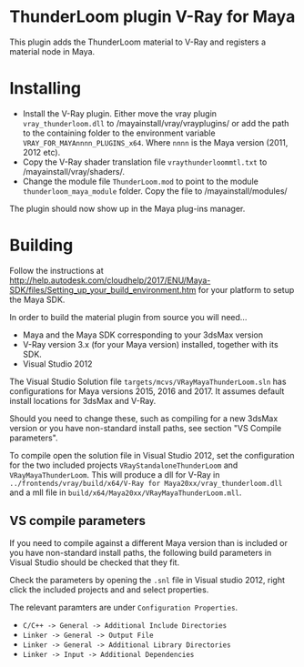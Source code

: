 ThunderLoom plugin V-Ray for Maya
===
This plugin adds the ThunderLoom material to V-Ray and registers a material 
node in Maya. 

# Installing
* Install the V-Ray plugin. Either move the vray plugin `vray_thunderloom.dll` 
to /mayainstall/vray/vrayplugins/ or add the path to the containing folder to 
the environment variable `VRAY_FOR_MAYAnnnn_PLUGINS_x64`. Where `nnnn` is the
Maya version (2011, 2012 etc).
* Copy the V-Ray shader translation file `vraythunderloommtl.txt` to
/mayainstall/vray/shaders/.
* Change the module file `ThunderLoom.mod` to point to the module
`thunderloom_maya_module` folder. Copy the file to /mayainstall/modules/

The plugin should now show up in the Maya plug-ins manager.

# Building
Follow the instructions at http://help.autodesk.com/cloudhelp/2017/ENU/Maya-SDK/files/Setting_up_your_build_environment.htm
for your platform to setup the Maya SDK.

In order to build the material plugin from source you will need...

* Maya and the Maya SDK corresponding to your 3dsMax version
* V-Ray version 3.x (for your Maya version) installed, together with its SDK.
* Visual Studio 2012

The Visual Studio Solution file `targets/mcvs/VRayMayaThunderLoom.sln` has
configurations for Maya versions 2015, 2016 and 2017. It assumes default 
install locations for 3dsMax and V-Ray. 

Should you need to change these, such as compiling for a new 3dsMax version
or you have non-standard install paths, see section "VS Compile parameters".

To compile open the solution file in Visual Studio 2012, set the 
configuration for the two included projects `VRayStandaloneThunderLoom` and 
`VRayMayaThunderLoom`. This will produce a dll for V-Ray in 
`../frontends/vray/build/x64/V-Ray for Maya20xx/vray_thunderloom.dll` and a 
mll file in `build/x64/Maya20xx/VRayMayaThunderLoom.mll`.

## VS compile parameters
If you need to compile against a different Maya version than is included
or you have non-standard install paths, the following build parameters in
Visual Studio should be checked that they fit.

Check the parameters by opening the `.snl` file in Visual studio 2012, 
right click the included projects and and select properties.

The relevant paramters are under `Configuration Properties`.

* `C/C++ -> General -> Additional Include Directories`
* `Linker -> General -> Output File`
* `Linker -> General -> Additional Library Directories`
* `Linker -> Input -> Additional Dependencies`
